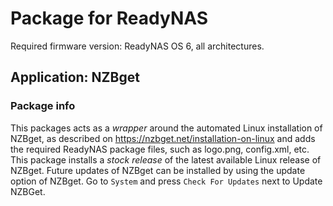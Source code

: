 # Package for ReadyNAS

Required firmware version: ReadyNAS OS 6, all architectures.

## Application: NZBget

### Package info
This packages acts as a *wrapper* around the automated Linux installation of NZBget, as described on https://nzbget.net/installation-on-linux and adds the required ReadyNAS package files, such as logo.png, config.xml, etc.
This package installs a *stock release* of the latest available Linux release of NZBget.
Future updates of NZBget can be installed by using the update option of NZBget. Go to `System` and press  `Check For Updates` next to Update NZBGet.

